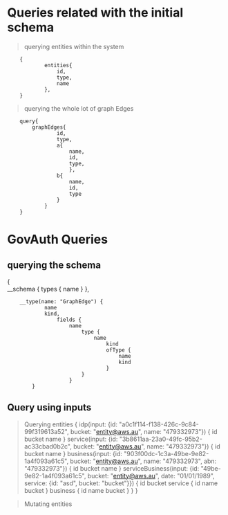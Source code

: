 # Queries related with the initial schema
> querying entities within the system   

        {        
                entities{
                    id,
                    type,
                    name
                },        
        }

> querying the whole lot of graph Edges
        
        
        query{
            graphEdges{
                    id,
                    type,
                    a{
                        name,
                        id,
                        type,
                        },
                    b{
                        name,
                        id,
                        type
                    }
                }
        }

# GovAuth Queries

## querying the schema

  {        
            __schema {
                types {
                name
                }
            },
      
        __type(name: "GraphEdge") {
                name
                kind,
                    fields {
                        name
                            type {
                                name
                                    kind
                                    ofType {
                                        name
                                        kind
                                    }
                            }
                        }
            }    

## Query using inputs

> Querying entities
        {
        idp(input: {id: "a0c1f114-f138-426c-9c84-99f319613a52", bucket: "entity@aws.au", name: "479332973"}) {
            id
            bucket
            name
        }
        service(input: {id: "3b8611aa-23a0-49fc-95b2-ac33cbad0b2c", bucket: "entity@aws.au", name: "479332973"}) {
            id
            bucket
            name
        }
        business(input: {id: "903f00dc-1c3a-49be-9e82-1a4f093a61c5", bucket: "entity@aws.au", name: "479332973", abn: "479332973"}) {
            id
            bucket
            name
        }
        serviceBusiness(input: {id: "49be-9e82-1a4f093a61c5", bucket: "entity@aws.au", date: "01/01/1989", service: {id: "asd", bucket: "bucket"}}) {
            id
            bucket
            service {
                id
                name
                bucket
            }
            business {
                id
                name
                bucket
            }
        }
        }


> Mutating entities
